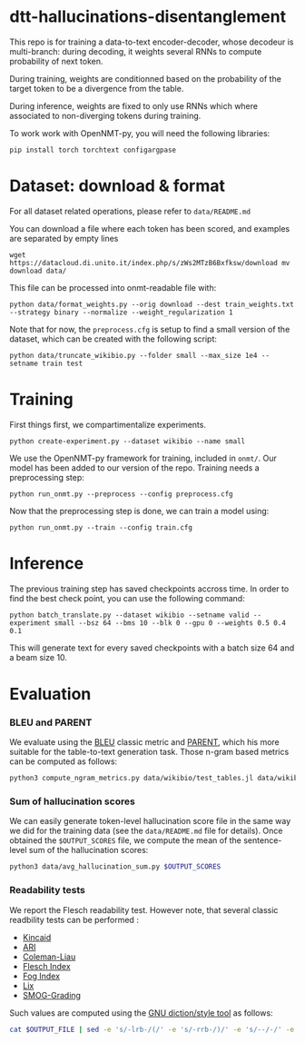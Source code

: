 # dtt-hallucinations-disentanglement

This repo is for training a data-to-text encoder-decoder, whose decodeur is multi-branch: during decoding, it weights several RNNs to compute probability of next token.

During training, weights are conditionned based on the probability of the target token to be a divergence from the table.

During inference, weights are fixed to only use RNNs which where associated to non-diverging tokens during training.

To work work with OpenNMT-py, you will need the following libraries:

`pip install torch torchtext configargpase`

# Dataset: download & format

For all dataset related operations, please refer to `data/README.md`

You can download a file where each token has been scored, and examples are separated by empty lines

`
wget https://datacloud.di.unito.it/index.php/s/zWs2MTzB6Bxfksw/download
mv download data/
`

This file can be processed into onmt-readable file with:

`python data/format_weights.py --orig download --dest train_weights.txt --strategy binary --normalize --weight_regularization 1`


Note that for now, the `preprocess.cfg` is setup to find a small version of the dataset, which can be created with the following script:

`python data/truncate_wikibio.py --folder small --max_size 1e4 --setname train test`



# Training

First things first, we compartimentalize experiments.

`python create-experiment.py --dataset wikibio --name small`

We use the OpenNMT-py framework for training, included in `onmt/`. Our model has been added to our version of the repo.
Training needs a preprocessing step:

`python run_onmt.py --preprocess --config preprocess.cfg`


Now that the preprocessing step is done, we can train a model using:

`python run_onmt.py --train --config train.cfg`


# Inference

The previous training step has saved checkpoints accross time. In order to find the best check point, you can use the following command:

`python batch_translate.py --dataset wikibio --setname valid --experiment small --bsz 64 --bms 10 --blk 0 --gpu 0 --weights 0.5 0.4 0.1`

This will generate text for every saved checkpoints with a batch size 64 and a beam size 10.


# Evaluation

### BLEU and  PARENT
We evaluate using the [BLEU](https://www.aclweb.org/anthology/P02-1040.pdf) classic metric and
[PARENT](https://www.aclweb.org/anthology/P19-1483.pdf), which his more suitable for the table-to-text generation task.
Those n-gram based metrics can be computed as follows:
```bash
python3 compute_ngram_metrics.py data/wikibio/test_tables.jl data/wikibio/test_output.txt $OUTPUT_FILE
```

### Sum of hallucination scores
We can easily generate token-level hallucination score file in the same way we did for the training data (see the
`data/README.md` file for details). Once obtained the `$OUTPUT_SCORES` file, we compute the mean of the sentence-level
sum of the hallucination scores:
```bash
python3 data/avg_hallucination_sum.py $OUTPUT_SCORES
```

### Readability tests
We report the Flesch readability test. However note, that several classic readbility tests can be performed :
 * [Kincaid](https://en.wikipedia.org/wiki/Flesch%E2%80%93Kincaid_readability_tests)
 * [ARI](https://en.wikipedia.org/wiki/Automated_readability_index)
 * [Coleman-Liau](https://en.wikipedia.org/wiki/Coleman%E2%80%93Liau_index)
 * [Flesch Index](https://en.wikipedia.org/wiki/Flesch%E2%80%93Kincaid_readability_tests)
 * [Fog Index](https://en.wikipedia.org/wiki/Gunning_fog_index)
 * [Lix](https://en.wikipedia.org/wiki/Lix_(readability_test))
 * [SMOG-Grading](https://en.wikipedia.org/wiki/SMOG)

Such values are computed using the [GNU diction/style tool](https://www.gnu.org/software/diction/) as follows:
```bash
cat $OUTPUT_FILE | sed -e 's/-lrb-/(/' -e 's/-rrb-/)/' -e 's/--/-/' -e "s/''/\"/" -e 's/``/"/' -e 's/./\u&/' | style
```

